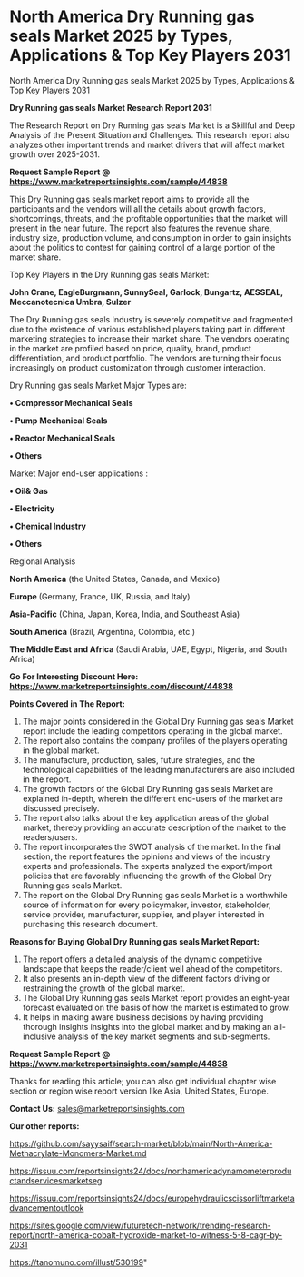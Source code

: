 # North America Dry Running gas seals Market 2025 by Types, Applications & Top Key Players 2031
North America Dry Running gas seals Market 2025 by Types, Applications & Top Key Players 2031

<strong>Dry Running gas seals Market Research Report 2031</strong>

The Research Report on Dry Running gas seals Market is a Skillful and Deep Analysis of the Present Situation and Challenges. This research report also analyzes other important trends and market drivers that will affect market growth over 2025-2031.

<strong>Request Sample Report @ <a href=https://www.marketreportsinsights.com/sample/44838>https://www.marketreportsinsights.com/sample/44838</a></strong>

This Dry Running gas seals market report aims to provide all the participants and the vendors will all the details about growth factors, shortcomings, threats, and the profitable opportunities that the market will present in the near future. The report also features the revenue share, industry size, production volume, and consumption in order to gain insights about the politics to contest for gaining control of a large portion of the market share.

Top Key Players in the Dry Running gas seals Market:

<strong>John Crane, EagleBurgmann, SunnySeal, Garlock, Bungartz, AESSEAL, Meccanotecnica Umbra, Sulzer</strong>

The Dry Running gas seals Industry is severely competitive and fragmented due to the existence of various established players taking part in different marketing strategies to increase their market share. The vendors operating in the market are profiled based on price, quality, brand, product differentiation, and product portfolio. The vendors are turning their focus increasingly on product customization through customer interaction.

Dry Running gas seals Market Major Types are:

<strong>•  Compressor Mechanical Seals

•  Pump Mechanical Seals

•  Reactor Mechanical Seals

•  Others</strong>

Market Major end-user applications :

<strong>•  Oil& Gas

•  Electricity

•  Chemical Industry

•  Others</strong>

Regional Analysis

</u><strong><b>North America</b></strong> (the United States, Canada, and Mexico)

<strong><b>Europe </b></strong>(Germany, France, UK, Russia, and Italy)

<strong><b>Asia-Pacific</b></strong> (China, Japan, Korea, India, and Southeast Asia)

<strong><b>South America</b></strong> (Brazil, Argentina, Colombia, etc.)

<strong><b>The Middle East and Africa</b></strong> (Saudi Arabia, UAE, Egypt, Nigeria, and South Africa)

<strong>Go For Interesting Discount Here: <a href=https://www.marketreportsinsights.com/discount/44838>https://www.marketreportsinsights.com/discount/44838</a></strong>

<strong>Points Covered in The Report:</strong>
<ol>
  <li>The major points considered in the Global Dry Running gas seals Market report include the leading competitors operating in the global market.</li>
  <li>The report also contains the company profiles of the players operating in the global market.</li>
  <li>The manufacture, production, sales, future strategies, and the technological capabilities of the leading manufacturers are also included in the report.</li>
  <li>The growth factors of the Global Dry Running gas seals Market are explained in-depth, wherein the different end-users of the market are discussed precisely.</li>
  <li>The report also talks about the key application areas of the global market, thereby providing an accurate description of the market to the readers/users.</li>
  <li>The report incorporates the SWOT analysis of the market. In the final section, the report features the opinions and views of the industry experts and professionals. The experts analyzed the export/import policies that are favorably influencing the growth of the Global Dry Running gas seals Market.</li>
  <li>The report on the Global Dry Running gas seals Market is a worthwhile source of information for every policymaker, investor, stakeholder, service provider, manufacturer, supplier, and player interested in purchasing this research document.</li>
</ol>
<strong>Reasons for Buying Global Dry Running gas seals Market Report:</strong>

<ol>
  <li>The report offers a detailed analysis of the dynamic competitive landscape that keeps the reader/client well ahead of the competitors.</li>
  <li>It also presents an in-depth view of the different factors driving or restraining the growth of the global market.</li>
  <li>The Global Dry Running gas seals Market report provides an eight-year forecast evaluated on the basis of how the market is estimated to grow.</li>
  <li>It helps in making aware business decisions by having providing thorough insights insights into the global market and by making an all-inclusive analysis of the key market segments and sub-segments.</li>
</ol>
<strong>Request Sample Report @ <a href=https://www.marketreportsinsights.com/sample/44838>https://www.marketreportsinsights.com/sample/44838</a></strong>


Thanks for reading this article; you can also get individual chapter wise section or region wise report version like Asia, United States, Europe.

<strong>Contact Us:</strong>
sales@marketreportsinsights.com

<strong>Our other reports:</strong>

<a href=https://github.com/sayysaif/search-market/blob/main/North-America-Methacrylate-Monomers-Market.md>https://github.com/sayysaif/search-market/blob/main/North-America-Methacrylate-Monomers-Market.md</a>

<a href=https://issuu.com/reportsinsights24/docs/northamericadynamometerproductandservicesmarketseg>https://issuu.com/reportsinsights24/docs/northamericadynamometerproductandservicesmarketseg</a>

<a href=https://issuu.com/reportsinsights24/docs/europehydraulicscissorliftmarketadvancementoutlook>https://issuu.com/reportsinsights24/docs/europehydraulicscissorliftmarketadvancementoutlook</a>

<a href=https://sites.google.com/view/futuretech-network/trending-research-report/north-america-cobalt-hydroxide-market-to-witness-5-8-cagr-by-2031>https://sites.google.com/view/futuretech-network/trending-research-report/north-america-cobalt-hydroxide-market-to-witness-5-8-cagr-by-2031</a>

<a href=https://tanomuno.com/illust/530199>https://tanomuno.com/illust/530199</a>"
